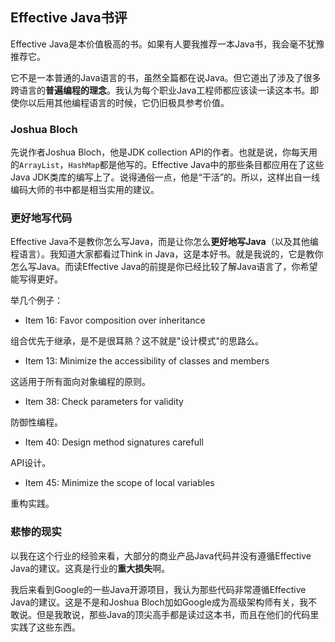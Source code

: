 ## Effective Java书评

Effective Java是本价值极高的书。如果有人要我推荐一本Java书，我会毫不犹豫推荐它。

它不是一本普通的Java语言的书，虽然全篇都在说Java。但它道出了涉及了很多跨语言的**普遍编程的理念**。我认为每个职业Java工程师都应该读一读这本书。即使你以后用其他编程语言的时候，它仍旧极具参考价值。

### Joshua Bloch
先说作者Joshua Bloch，他是JDK collection API的作者。也就是说，你每天用的`ArrayList`，`HashMap`都是他写的。Effective Java中的那些条目都应用在了这些Java JDK类库的编写上了。说得通俗一点，他是“干活”的。所以，这样出自一线编码大师的书中都是相当实用的建议。

### 更好地写代码
Effective Java不是教你怎么写Java，而是让你怎么**更好地写Java**（以及其他编程语言）。我知道大家都看过Think in Java，这是本好书。就是我说的，它是教你怎么写Java。而读Effective Java的前提是你已经比较了解Java语言了，你希望能写得更好。

举几个例子：

- Item 16: Favor composition over inheritance

组合优先于继承，是不是很耳熟？这不就是"设计模式"的思路么。

- Item 13: Minimize the accessibility of classes and members 

这适用于所有面向对象编程的原则。

- Item 38: Check parameters for validity

防御性编程。

- Item 40: Design method signatures carefull

API设计。

- Item 45: Minimize the scope of local variables

重构实践。


### 悲惨的现实
以我在这个行业的经验来看，大部分的商业产品Java代码并没有遵循Effective Java的建议。这真是行业的**重大损失**啊。


我后来看到Google的一些Java开源项目，我认为那些代码非常遵循Effective Java的建议。这是不是和Joshua Bloch加如Google成为高级架构师有关，我不敢说。但是我敢说，那些Java的顶尖高手都是读过这本书，而且在他们的代码里实践了这些东西。

